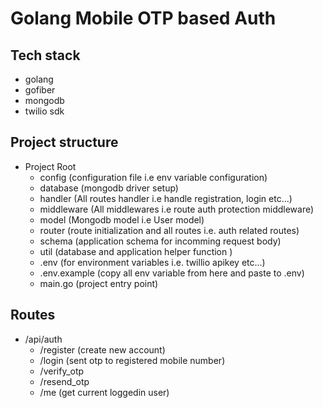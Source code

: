 # Golang Mobile OTP based Auth

## Tech stack
- golang
- gofiber
- mongodb
- twilio sdk

## Project structure
- Project Root
    - config (configuration file i.e env variable configuration)
    - database (mongodb driver setup)
    - handler (All routes handler i.e handle registration, login etc...)
    - middleware (All middlewares i.e route auth protection middleware)
    - model (Mongodb model i.e User model)
    - router (route initialization and all routes i.e. auth related routes)
    - schema (application schema for incomming request body)
    - util (database and application helper function )
    - .env (for environment variables i.e. twillio apikey etc...)
    - .env.example (copy all env variable from here and paste to .env)
    - main.go (project entry point)

## Routes

- /api/auth
    - /register (create new account)
    - /login (sent otp to registered mobile number)
    - /verify_otp
    - /resend_otp
    - /me (get current loggedin user)

